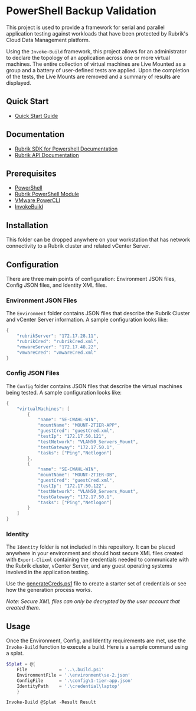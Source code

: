 # PowerShell Backup Validation

This project is used to provide a framework for serial and parallel application testing against workloads that have been protected by Rubrik's Cloud Data Management platform.

Using the `Invoke-Build` framework, this project allows for an administrator to declare the topology of an application across one or more virtual machines. The entire collection of virtual machines are Live Mounted as a group and a battery of user-defined tests are applied. Upon the completion of the tests, the Live Mounts are removed and a summary of results are displayed.

## Quick Start

* [Quick Start Guide](https://github.com/rubrikinc/Use-Case-PowerShell-Backup-Validation/blob/master/docs/quickstart.md)

## Documentation

* [Rubrik SDK for Powershell Documentation](http://rubrikinc.github.io/rubrik-sdk-for-powershell/)
* [Rubrik API Documentation](https://github.com/rubrikinc/api-documentation)

## Prerequisites

* [PowerShell](https://aka.ms/getps6)
* [Rubrik PowerShell Module](https://www.powershellgallery.com/packages/Rubrik/)
* [VMware PowerCLI](https://www.powershellgallery.com/packages/VMware.PowerCLI/)
* [InvokeBuild](https://www.powershellgallery.com/packages/InvokeBuild/)

## Installation

This folder can be dropped anywhere on your workstation that has network connectivity to a Rubrik cluster and related vCenter Server.

## Configuration

There are three main points of configuration: Environment JSON files, Config JSON files, and Identity XML files.

### Environment JSON Files

The `Environment` folder contains JSON files that describe the Rubrik Cluster and vCenter Server information. A sample configuration looks like:

```PowerShell
{
    "rubrikServer": "172.17.28.11",
    "rubrikCred": "rubrikCred.xml",
    "vmwareServer": "172.17.48.22",
    "vmwareCred": "vmwareCred.xml"
}
```

### Config JSON Files

The `Config` folder contains JSON files that describe the virtual machines being tested. A sample configuration looks like:

```PowerShell
{
    "virtualMachines": [
        {
            "name": "SE-CWAHL-WIN",
            "mountName": "MOUNT-2TIER-APP",
            "guestCred": "guestCred.xml",
            "testIp": "172.17.50.121",
            "testNetwork": "VLAN50_Servers_Mount",
            "testGateway": "172.17.50.1",
            "tasks": ["Ping","Netlogon"]
        },
        {
            "name": "SE-CWAHL-WIN",
            "mountName": "MOUNT-2TIER-DB",
            "guestCred": "guestCred.xml",
            "testIp": "172.17.50.122",
            "testNetwork": "VLAN50_Servers_Mount",
            "testGateway": "172.17.50.1",
            "tasks": ["Ping","Netlogon"]
        }
    ]
}
```

### Identity

The `Identity` folder is not included in this repository. It can be placed anywhere in your environment and should host secure XML files created with `Export-Clixml` containing the credentials needed to communicate with the Rubrik cluster, vCenter Server, and any guest operating systems involved in the application testing.

Use the [generateCreds.ps1](https://github.com/rubrikinc/PowerShell-Backup-Validation/blob/master/helper/generateCreds.ps1) file to create a starter set of credentials or see how the generation process works.

_Note: Secure XML files can only be decrypted by the user account that created them._

## Usage

Once the Environment, Config, and Identity requirements are met, use the `Invoke-Build` function to execute a build. Here is a sample command using a splat.

```PowerShell
$Splat = @{
    File            = '..\.build.ps1'
    EnvironmentFile = '.\environment\se-2.json'
    ConfigFile      = '.\config\1-tier-app.json'
    IdentityPath    = '.\credential\laptop'
    }

Invoke-Build @Splat -Result Result
```
